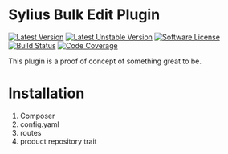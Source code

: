 # Sylius Bulk Edit Plugin

[![Latest Version][ico-version]][link-packagist]
[![Latest Unstable Version][ico-unstable-version]][link-packagist]
[![Software License][ico-license]](LICENSE)
[![Build Status][ico-github-actions]][link-github-actions]
[![Code Coverage][ico-code-coverage]][link-code-coverage]

This plugin is a proof of concept of something great to be.

# Installation

1. Composer
2. config.yaml
3. routes
4. product repository trait

[ico-version]: https://poser.pugx.org/setono/sylius-bulk-edit-plugin/v/stable
[ico-unstable-version]: https://poser.pugx.org/setono/sylius-bulk-edit-plugin/v/unstable
[ico-license]: https://poser.pugx.org/setono/sylius-bulk-edit-plugin/license
[ico-github-actions]: https://github.com/Setono/SyliusBulkEditPlugin/workflows/build/badge.svg
[ico-code-coverage]: https://codecov.io/gh/Setono/SyliusBulkEditPlugin/branch/master/graph/badge.svg

[link-packagist]: https://packagist.org/packages/setono/sylius-bulk-edit-plugin
[link-github-actions]: https://github.com/Setono/SyliusBulkEditPlugin/actions
[link-code-coverage]: https://codecov.io/gh/Setono/SyliusBulkEditPlugin
